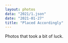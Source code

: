 ```yaml
---
layout: photos
data: "2021/1.json"
date: "2021-01-27"
title: "Placed Accordingly"
---
```


Photos that took a bit of luck.